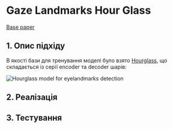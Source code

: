 # Gaze Landmarks Hour Glass

[Base paper](https://arxiv.org/pdf/1805.04771.pdf)

## 1. Опис підхіду

В якості бази для тренування моделі було взято [Hourglass](https://arxiv.org/pdf/1603.06937.pdf), що складається із серії encoder та decoder шарів:

![Hourglass model for eyelandmarks detection]()

## 2. Реалізація

## 3. Тестування
